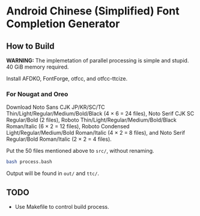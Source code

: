 # Android Chinese (Simplified) Font Completion Generator

## How to Build

**WARNING:** The implemetation of parallel processing is simple and stupid. 40 GiB memory required.

Install AFDKO, FontForge, otfcc, and otfcc-ttcize.

### For Nougat and Oreo

Download Noto Sans CJK JP/KR/SC/TC Thin/Light/Regular/Medium/Bold/Black (4 × 6 = 24 files), Noto Serif CJK SC Regular/Bold (2 files), Roboto Thin/Light/Regular/Medium/Bold/Black Roman/Italic (6 × 2 = 12 files), Roboto Condensed Light/Regular/Medium/Bold Roman/Italic (4 × 2 = 8 files), and Noto Serif Regular/Bold Roman/Italic (2 × 2 = 4 files).

Put the 50 files mentioned above to `src/`, without renaming.

```bash
bash process.bash
```

Output will be found in `out/` and `ttc/`.

## TODO

+ Use Makefile to control build process.
